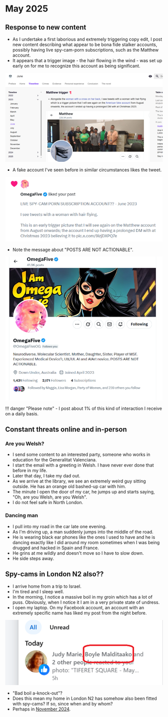 # May 2025

## Response to new content

- As I undertake a first laborious and extremely triggering copy edit, I post new content describing what appear to be bona fide stalker accounts, possibly having live spy-cam-porn subscriptions, such as the Matthew account.
- It appears that a trigger image - the hair flowing in the wind - was set up early on for me to recognize this account as being significant.

[![Matthew trigger](../../content/images/fake-accounts/matthew-trigger.png)](https://fearandloathinginlasmarinas.com/timeline/2023/june/#matthew-trigger)

- A fake account I've seen before in similar circumstances likes the tweet. 

![Posts not actionable like](../../content/images/fake-accounts/posts-are-not-actionable-like.png)

- Note the message about "POSTS ARE NOT ACTIONABLE".

![Posts not actionable](../../content/images/fake-accounts/posts-are-not-actionable.png)

!!! danger "Please note"
    - I post about 1% of this kind of interaction I receive on a daily basis.

## Constant threats online and in-person

### Are you Welsh?

- I send some content to an interested party, someone who works in education for the Generalitat Valenciana.
- I start the email with a greeting in Welsh. I have never ever done that before in my life.
- Later that day, I take my dad out.
- As we arrive at the library, we see an extremely weird guy sitting outside. He has an orange old bashed-up car with him.
- The minute I open the door of my car, he jumps up and starts saying, "Oh, are you Welsh, are you Welsh".
- I do not feel safe in North London.

### Dancing man

- I pull into my road in the car late one evening.
- As I'm driving up, a man suddenly jumps into the middle of the road.
- He is wearing black ear phones like the ones I used to have and he is dancing exactly like I did around my room sometimes when I was being drugged and hacked in Spain and France.
- He grins at me wildly and doesn't move so I have to slow down.
- He side steps away.

## Spy-cams in London N2 also??

- I arrive home from a trip to Israel.
- I'm tired and I sleep well.
- In the morning, I notice a massive boil in my groin which has a lot of puss. Obviously, when I notice it I am in a very private state of undress.
- I open my laptop. On my Facebook account, an account with an extremely specific name has liked my post from the night before.

![Boyle Malditaako](../../content/images/cameras-in-n2-red-border.png)

- "Bad boil a-knock-out"?
- Does this mean my home in London N2 has somehow also been fitted with spy-cams? If so, since when and by whom?
- Perhaps in [November 2024](../2024/november.md#london).
